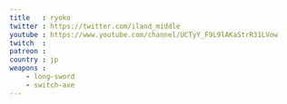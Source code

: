 ```yaml
---
title   : ryoko
twitter : https://twitter.com/iland_middle
youtube : https://www.youtube.com/channel/UCTyY_F9L9lAKaStrR31LVow
twitch  : 
patreon : 
country : jp
weapons :
    - long-sword
    - switch-axe
---
```


